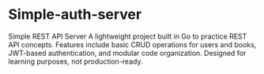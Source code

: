 # Simple-auth-server
Simple REST API Server A lightweight project built in Go to practice REST API concepts. Features include basic CRUD operations for users and books, JWT-based authentication, and modular code organization. Designed for learning purposes, not production-ready.

